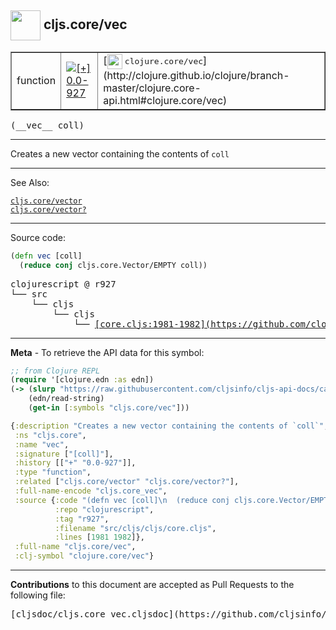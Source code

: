 ## <img width="48px" valign="middle" src="http://i.imgur.com/Hi20huC.png"> cljs.core/vec

 <table border="1">
<tr>

<td>function</td>
<td><a href="https://github.com/cljsinfo/cljs-api-docs/tree/0.0-927"><img valign="middle" alt="[+] 0.0-927" src="https://img.shields.io/badge/+-0.0--927-lightgrey.svg"></a> </td>
<td>
[<img height="24px" valign="middle" src="http://i.imgur.com/1GjPKvB.png"> <samp>clojure.core/vec</samp>](http://clojure.github.io/clojure/branch-master/clojure.core-api.html#clojure.core/vec)
</td>
</tr>
</table>

 <samp>
(__vec__ coll)<br>
</samp>

---

Creates a new vector containing the contents of `coll`

---


See Also:

[`cljs.core/vector`](cljs.core_vector.md)<br>
[`cljs.core/vector?`](cljs.core_vectorQMARK.md)<br>

---


Source code:

```clj
(defn vec [coll]
  (reduce conj cljs.core.Vector/EMPTY coll))
```

 <pre>
clojurescript @ r927
└── src
    └── cljs
        └── cljs
            └── <ins>[core.cljs:1981-1982](https://github.com/clojure/clojurescript/blob/r927/src/cljs/cljs/core.cljs#L1981-L1982)</ins>
</pre>


---

__Meta__ - To retrieve the API data for this symbol:

```clj
;; from Clojure REPL
(require '[clojure.edn :as edn])
(-> (slurp "https://raw.githubusercontent.com/cljsinfo/cljs-api-docs/catalog/cljs-api.edn")
    (edn/read-string)
    (get-in [:symbols "cljs.core/vec"]))
```

```clj
{:description "Creates a new vector containing the contents of `coll`",
 :ns "cljs.core",
 :name "vec",
 :signature ["[coll]"],
 :history [["+" "0.0-927"]],
 :type "function",
 :related ["cljs.core/vector" "cljs.core/vector?"],
 :full-name-encode "cljs.core_vec",
 :source {:code "(defn vec [coll]\n  (reduce conj cljs.core.Vector/EMPTY coll))",
          :repo "clojurescript",
          :tag "r927",
          :filename "src/cljs/cljs/core.cljs",
          :lines [1981 1982]},
 :full-name "cljs.core/vec",
 :clj-symbol "clojure.core/vec"}

```

---

__Contributions__ to this document are accepted as Pull Requests to the following file:

 <pre>
[cljsdoc/cljs.core_vec.cljsdoc](https://github.com/cljsinfo/cljs-api-docs/blob/master/cljsdoc/cljs.core_vec.cljsdoc)
</pre>


